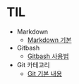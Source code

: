 # TIL
* Markdown
    * [Markdown 기본](./markdown/markdown.md)
* Gitbash
    * [Gitbash 사용법](./gitbash/gitbash_usage.md)
* Git 카테고리
    * [Git 기본 내용](./Git/git.md)
    